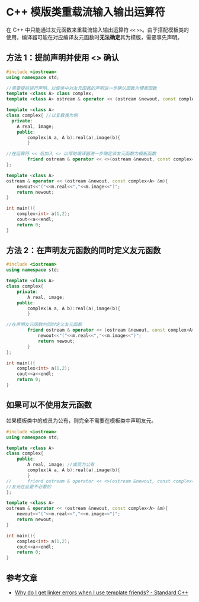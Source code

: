 # C++ 模版类重载流输入输出运算符


在 C++ 中只能通过友元函数来重载流输入输出运算符 `<<` `>>`。由于搭配模板类的使用，编译器可能在对应编译友元函数时**无法确定**其为模版，需要事先声明。

## 方法 1：提前声明并使用 <> 确认

```cpp
#include <iostream>
using namespace std;

//需要提前进行声明，以使类中对友元函数的声明进一步确认函数为模板函数
template <class A> class complex;
template <class A> ostream & operator << (ostream &newout, const complex<A> &m);

template <class A>
class complex{ //以复数类为例
  private:
  	A real, image;
	public:
		complex(A a, A b):real(a),image(b){
		}

//在运算符 << 后加入 <> 以帮助编译器进一步确定该友元函数为模板函数
		friend ostream & operator << <>(ostream &newout, const complex<A> &m); 
}; 

template <class A>
ostream & operator << (ostream &newout, const complex<A> &m){
	newout<<"("<<m.real<<","<<m.image<<")";
	return newout;
}

int main(){
	complex<int> a(1,2);
	cout<<a<<endl;
	return 0;
} 
```

## 方法 2：在声明友元函数的同时定义友元函数

```cpp
#include <iostream>
using namespace std;

template <class A>
class complex{
	private:
		A real, image;
	public:
		complex(A a, A b):real(a),image(b){
		}

//在声明友元函数的同时定义友元函数
		friend ostream & operator << (ostream &newout, const complex<A> &m){
			newout<<"("<<m.real<<","<<m.image<<")";
			return newout;
		}
}; 

int main(){
	complex<int> a(1,2);
	cout<<a<<endl;
	return 0;
} 
```

## 如果可以不使用友元函数

如果模板类中的成员为公有，则完全不需要在模板类中声明友元。

```cpp
#include <iostream>
using namespace std;

template <class A>
class complex{
	public:
		A real, image; //成员为公有
		complex(A a, A b):real(a),image(b){
		}
//		friend ostream & operator << <>(ostream &newout, const complex<A> &m);
//友元在此是不必要的
}; 

template <class A>
ostream & operator << (ostream &newout, const complex<A> &m){
	newout<<"("<<m.real<<","<<m.image<<")";
	return newout;
}

int main(){
	complex<int> a(1,2);
	cout<<a<<endl;
	return 0;
} 
```

## 参考文章

- [Why do I get linker errors when I use template friends? - Standard C++](https://isocpp.org/wiki/faq/templates#template-friends)


